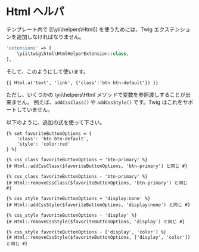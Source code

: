 Html ヘルパ
===========

テンプレート内で [[\yii\helpers\Html]] を使うためには、Twig エクステンションを追加しなければなりません。

```php
'extensions' => [
    \yii\twig\html\HtmlHelperExtension::class,
],
```
そして、このようにして使います。

```twig
{{ Html.a('text', 'link', {'class':'btn btn-default'}) }}
```

ただし、いくつかの \yii\helpers\Html メソッドで変数を参照渡しすることが出来ません。
例えば、`addCssClass()` や `addCssStyle()` です。Twig はこれをサポートしていません。

以下のように、追加の式を使って下さい。

```twig
{% set favoriteButtonOptions = {
    'class': 'btn btn-default',
    'style': 'color:red'
} %}

{% css_class favoriteButtonOptions + 'btn-primary' %}
{# Html::addCssClass($favoriteButtonOptions, 'btn-primary') と同じ #}

{% css_class favoriteButtonOptions - 'btn-primary' %}
{# Html::removeCssClass($favoriteButtonOptions, 'btn-primary') と同じ #}

{% css_style favoriteButtonOptions + 'display:none' %}
{# Html::addCssStyle($favoriteButtonOptions, 'display:none') と同じ #}

{% css_style favoriteButtonOptions - 'display' %}
{# Html::removeCssStyle($favoriteButtonOptions, 'display') と同じ #}

{% css_style favoriteButtonOptions - ['display', 'color'] %}
{# Html::removeCssStyle($favoriteButtonOptions, ['display', 'color']) と同じ #}